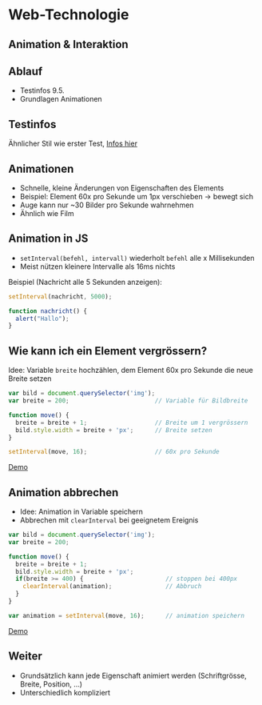 # Web-Technologie

## Animation & Interaktion



## Ablauf

* Testinfos 9.5.
* Grundlagen Animationen



## Testinfos

Ähnlicher Stil wie erster Test, [Infos hier](tests/test02.html)



## Animationen

* Schnelle, kleine Änderungen von Eigenschaften des Elements
* Beispiel: Element 60x pro Sekunde um 1px verschieben -> bewegt sich
* Auge kann nur ~30 Bilder pro Sekunde wahrnehmen
* Ähnlich wie Film



## Animation in JS

* `setInterval(befehl, intervall)` wiederholt `befehl` alle x Millisekunden
* Meist nützen kleinere Intervalle als 16ms nichts

Beispiel (Nachricht alle 5 Sekunden anzeigen):

```js
setInterval(nachricht, 5000);

function nachricht() {
  alert("Hallo");
}
```



## Wie kann ich ein Element vergrössern?

Idee: Variable `breite` hochzählen, dem Element 60x pro Sekunde die neue Breite setzen

```js
var bild = document.querySelector('img');
var breite = 200;                        // Variable für Bildbreite

function move() {
  breite = breite + 1;                   // Breite um 1 vergrössern
  bild.style.width = breite + 'px';      // Breite setzen
}

setInterval(move, 16);                   // 60x pro Sekunde
```

[Demo](https://jsfiddle.net/x5j9zb23/)



## Animation abbrechen

* Idee: Animation in Variable speichern
* Abbrechen mit `clearInterval` bei geeignetem Ereignis



```js
var bild = document.querySelector('img');
var breite = 200;

function move() {
  breite = breite + 1;
  bild.style.width = breite + 'px';
  if(breite >= 400) {                       // stoppen bei 400px
    clearInterval(animation);               // Abbruch
  }
}

var animation = setInterval(move, 16);      // animation speichern
```

[Demo](https://jsfiddle.net/x5j9zb23/1/)



## Weiter

* Grundsätzlich kann jede Eigenschaft animiert werden (Schriftgrösse, Breite, Position, ...)
* Unterschiedlich kompliziert
